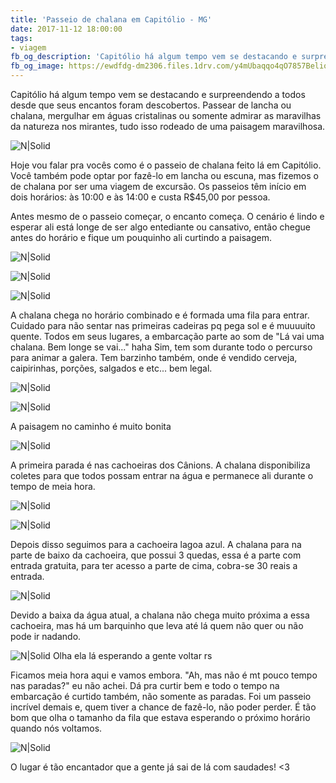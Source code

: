 ```yaml
---
title: 'Passeio de chalana em Capitólio - MG'
date: 2017-11-12 18:00:00
tags:  
- viagem
fb_og_description: 'Capitólio há algum tempo vem se destacando e surpreendendo a todos desde que seus encantos foram descobertos. Passear de lancha ou chalana, mergulhar em águas cristalinas ou somente admirar as maravilhas da natureza nos mirantes, tudo isso rodeado de uma paisagem maravilhosa.'
fb_og_image: https://ewdfdg-dm2306.files.1drv.com/y4mUbaqqo4qO7857BelioCWEWS_DEsZG24P1Bj-v35QnbgnA-QCzs4SQBWajkPtc9pIr95hGN0pFn1RE7BA339tJnqBxfnGIuPtQkF4JK5b6p4kDGsjnCiXFhZdURzGVulaUVirRDnxBOfefjSHGFdmc_ZXyYeWaK99X6ibEQnx7InbSfpST6rJW9_QiMnVMM2ppWL_TBV4N6FVTOyChXD6nw?width=778&height=520&cropmode=none
---
```


Capitólio há algum tempo vem se destacando e surpreendendo a todos desde que seus encantos foram descobertos. Passear de lancha ou chalana, mergulhar em águas cristalinas ou somente admirar as maravilhas da natureza nos mirantes, tudo isso rodeado de uma paisagem maravilhosa.

![N|Solid](https://ewdfdg-dm2306.files.1drv.com/y4mUbaqqo4qO7857BelioCWEWS_DEsZG24P1Bj-v35QnbgnA-QCzs4SQBWajkPtc9pIr95hGN0pFn1RE7BA339tJnqBxfnGIuPtQkF4JK5b6p4kDGsjnCiXFhZdURzGVulaUVirRDnxBOfefjSHGFdmc_ZXyYeWaK99X6ibEQnx7InbSfpST6rJW9_QiMnVMM2ppWL_TBV4N6FVTOyChXD6nw?width=778&height=520&cropmode=none)

<!-- more -->

Hoje vou falar pra vocês como é o passeio de chalana feito lá em Capitólio. Você também pode optar por fazê-lo em lancha ou escuna, mas fizemos o de chalana por ser uma viagem de excursão. 
Os passeios têm início em dois horários: às 10:00 e às 14:00 e custa R$45,00 por pessoa. 

Antes mesmo de o passeio começar, o encanto começa. O cenário é lindo e esperar ali está longe de ser algo entediante ou cansativo, então chegue antes do horário e fique um pouquinho ali curtindo a paisagem. 


![N|Solid](https://fwdfdg-dm2306.files.1drv.com/y4m3Gm8H6tPxquUUtIRqroXZOaiY2gdKYMLQq1QIX9npwT3AQTcdikqtTWG6CjmnKqib1gF8gj3fqMEzqRiY_-KybAjwezJuLDiUSDtoibPQ0Xqwu5KloVdhp5jpO9p5uSCoN5RuPQGHJHU3_feC_EMWwrWzT34A7X5NYNLaHnEZg68Jvq1BcL7Wqn82kyK16pSMgSuxPSJMpJluDDd1wrOMg?width=780&height=439&cropmode=none)

![N|Solid](https://emdfdg-dm2306.files.1drv.com/y4mPIkEklJAcC_8vzNOC2KOJM03eLRZZOBBKUXgW_jilnsX3GECKXQkeG3LmDHI_owO02mZdzrfSeWGsBJNDcEZlHG2rPpTIEbSLhXOCjZ8SoDPN9S0m8taVr0NT_Phol-LN5djCJDSKusTOmrnA3kMhzOqdkqG7wQLAFIA3OtlH7zIRlWMPewsnuegjt46IPJWdiyhgKC7jkrE73Vaaj4ISw?width=701&height=520&cropmode=none)

![N|Solid](https://d2dfdg-dm2306.files.1drv.com/y4mxk6bZG7C75kMnGsgSHrLpoBXp8rtF8C-n0t3gdVkPKbtfclBkCIW5MJO9FRhOjsEMnYJY4sa2ewsxL3E4ddUWLyKxaIFe5vlEB9WPJCz2hQWuJD1sD0g37iskqTwuhflpaM2tfI3A1d1pNvf4KJKO7z_RWKfWN6U4G2o1IJ2DJ-bKjuGmrA5q_XKEbyV2OA8A2uly6Mnpv-kfDKJ34u1KQ?width=780&height=519&cropmode=none)

A chalana chega no horário combinado e é formada uma fila para entrar. Cuidado para não sentar nas primeiras cadeiras pq pega sol e é muuuuito quente. 
Todos em seus lugares, a embarcação parte ao som de "Lá vai uma chalana. Bem longe se vai..." haha Sim, tem som durante todo o percurso para animar a galera. Tem barzinho também, onde é vendido cerveja, caipirinhas, porções, salgados e etc... bem legal. 

![N|Solid](https://egdfdg-dm2306.files.1drv.com/y4mMkYMD_Qn46hJwxq8eBG9bCzSbrMW2X3W8WGsHTJQwTV73mkLLYTNLPIfAayOq_sy-Cm5bJtpB9LlFNhZ_5OOtGl9AmeC9Dj_NET9RNvx-95TH0pE6-R08iBosxJtyvtSRLBmnuJl1uNyeUfLA8ZUlDeRqMv8EH8Xu13EDFOOTLXVVV3vRlQYw6Z6TPVCINicUgq57dVKBAYk2my_nxvnAw?width=780&height=515&cropmode=none)

![N|Solid](https://ewblsq-dm2306.files.1drv.com/y4mSDtlXBIj-7L-Akz3llMRkfzuo6Lc1QUX086mSkZb_sajjbSRFZEXIW2zqf_ZbfnC7r2I6QH7WFbmB7Wh7h80QUOs1dbj6YQwo4an6COMIPJh-u-dU4ZqMRg1K2X113S-dhDXRNBl5_WmGrFutAJPaTSev5RJ62OHEjNddL8qz2pTwYJr2xc50tHrELmxqRjmZv-auKptK3xs8cxabMbi9g?width=693&height=520&cropmode=none)

A paisagem no caminho é muito bonita

![N|Solid](https://egblsq-dm2306.files.1drv.com/y4mnPHd3X_nUBpYNf9wiefNE_gy-0uOYnCJV8b_9WJNpkKQAQU1mGsyr15F43zbbFCIVVyalVRTSyocp7crXzbgJZurzoj_hUgAsDBmjwAu5gK_wYbLVZn7be61UuLrhlj1ew_ZKxHzoHk77cWZImEODaPpfZVEvGqqxoxzN2tQgaC-k5iZqyq01ESVukuFJw8qmLEnGI02wG87Jpzh1kDZUw?width=777&height=520&cropmode=none)

A primeira parada é nas cachoeiras dos Cânions. A chalana disponibiliza coletes para que todos possam entrar na água e permanece ali durante o tempo de meia hora. 

![N|Solid](https://ewdfdg-dm2306.files.1drv.com/y4mUbaqqo4qO7857BelioCWEWS_DEsZG24P1Bj-v35QnbgnA-QCzs4SQBWajkPtc9pIr95hGN0pFn1RE7BA339tJnqBxfnGIuPtQkF4JK5b6p4kDGsjnCiXFhZdURzGVulaUVirRDnxBOfefjSHGFdmc_ZXyYeWaK99X6ibEQnx7InbSfpST6rJW9_QiMnVMM2ppWL_TBV4N6FVTOyChXD6nw?width=778&height=520&cropmode=none)

![N|Solid](https://hgdfdg-dm2306.files.1drv.com/y4mw56MstrIUY3RuVmWZl32_TdSj9S-dnDfpBkz6sRqGZgY0ybO4zE3_zDrAh-zSqXnokMfyh17nMG_cf1loqnBomNAt70KcgPLdDPop2HrG9Tdb-Io_d1XgnYxCAK-LIwARGA2amTrRauOLh_nVO0WDuJyXph3ckB529euyIwCtK3RBbGCzh22eort4k-Fk6PFHVM8DZAwDf1Pclo9COOkPg?width=780&height=439&cropmode=none)

Depois disso seguimos para a cachoeira lagoa azul. A chalana para na parte de baixo da cachoeira, que possui 3 quedas, essa é a parte com entrada gratuita, para ter acesso a parte de cima, cobra-se 30 reais a entrada. 

![N|Solid](https://hgb66w-dm2306.files.1drv.com/y4m-m3o8RELqzN4HqBav30YKiwhdDwv8AGovP1fJ094bXOy8sx91PeycEa-K7MLn2m_y6eiSN2_2AIqRtisbBDuBVAFe7Xh5nKhN_PF8tf7IZey-wgQt1MvZmjh19Qs7tslY7EZekIp-sihlFNATdHZEwPcfyxlnF-BdsSbHIFy8r-hoojzzeNS6ejhDfd0E43J1-EL4Atl1nQRdwLOqN0h6Q?width=780&height=439&cropmode=none)

Devido a baixa da água atual, a chalana não chega muito próxima a essa cachoeira, mas há um barquinho que leva até lá quem não quer ou não pode ir nadando.  

![N|Solid](https://dmdfdg-dm2306.files.1drv.com/y4mHhrK_LClichnwwUrjE2vVF7E29hkoRVPqiCGqXkpC0oE7gi-Q1IVv7tXj_fVGUTk0NKWkpMhLQ2EKaCW8AfNAIdpwBj9HNm-IocqqDQqA5C0UpgdUJDHxURQAs_tZIAMuKQlyAlRCu4OGe_ZuEGI7xpBn9hRlLAXVepkdSU9far3tehz0z5jbXqsKrkCGEpR4c6CYXMONJpOClgYBc1Vkw?width=780&height=439&cropmode=none) 
Olha ela lá esperando a gente voltar rs 

Ficamos meia hora aqui e vamos embora.
"Ah, mas não é mt pouco tempo nas paradas?" eu não achei. Dá pra curtir bem e todo o tempo na embarcação é curtido também, não somente as paradas. Foi um passeio incrível demais e, quem tiver a chance de fazê-lo, não poder perder. 
É tão bom que olha o tamanho da fila que estava esperando o próximo horário quando nós voltamos. 

![N|Solid](https://fgdfdg-dm2306.files.1drv.com/y4mE2nF8aqtc9TykDSi3X--uAXAoEeE5EaGNgrCWEveJzbQBVuME5aMynkG0cdZcZzAUf1meC3EfwKoKyiyrPIH2AspofDY5Ej52uMhYG2ccc9bxYdNf608PUrcwefZi97UHEi94FtIhduvhRuV9yX0xzlGr4qEg0cpSNdkry96ex7EteeONLkjrq3rwRYCRQR2hpFHTqj7ryCMyeO1drf5XA?width=780&height=439&cropmode=none) 

O lugar é tão encantador que a gente já sai de lá com saudades! <3 

